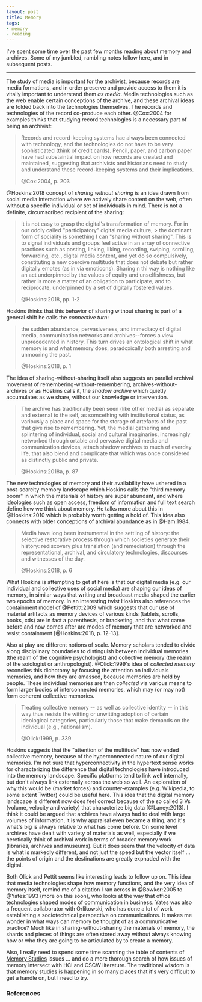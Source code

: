 ```yaml
---
layout: post
title: Memory
tags:
- memory
- reading
---
```


I've spent some time over the past few months reading about memory and archives. Some of my jumbled, rambling notes follow here, and in subsequent posts.

---

The study of media is important for the archivist, because records are media formations, and in order preserve and provide access to them it is vitally important to understand them *as media*. Media technologies such as the web enable certain conceptions of the archive, and these archival ideas are folded back into the technologies themselves. The records and technologies of the record co-produce each other. @Cox:2004 for examples thinks that studying record technologies is a necessary part of being an archivist:

> Records and record-keeping systems hae always been connected
> with technology, and the technologies do not have to be very 
> sophisticated (think of credit cards). Pencil, paper, and
> carbon paper have had substaintial impact on how records are
> created and maintained, suggesting that archivists and
> historians need to study and understand these record-keeping
> systems and their implications. 
> 
> @Cox:2004, p. 203

@Hoskins:2018 concept of *sharing without sharing* is an idea drawn from social media interaction where we actively share content on the web, often without a specific individual or set of individuals in mind. There is not a definite, circumscribed recipient of the sharing:

> It is not easy to grasp the digital's transformation of memory.
> For in our oddly called "participatory" digital media culture, > the dominant form of sociality is something I can "sharing
> without sharing". This is to signal individuals and groups feel 
> active in an array of connective practices such as posting,
> linking, liking, recording, swiping, scrolling, forwarding,
> etc., digital media content, and yet do so compulsively, 
> constituting a new coercive multitude that does not debate but
> rather digitally emotes (as in via emoticons). Sharing n thi
> way is nothing like an act underpinned by the values of equity
> and unselfishness, but rather is more a matter of an obligation 
> to participate, and to reciprocate, underpinned by a set of 
> digitally fostered values.
> 
> @Hoskins:2018, pp. 1-2

Hoskins thinks that this behavior of sharing without sharing is part of a general shift he calls the *connective turn*:

> the sudden abundance, pervasiveness, and immediacy of digital
> media, communication networks and archives--forces a view 
> unprecedented in history. This turn drives an ontological shift
> in what memory is and what memory does, paradoxically both 
> arresting and unmooring the past.
> 
> @Hoskins:2018, p. 1

The idea of sharing-without-sharing itself also suggests an parallel archival movement of remembering-without-remembering, archives-without-archives or as Hoskins calls it, the *shadow archive* which quietly accumulates as we share, without our knowledge or intervention.

> The archive has traditionally been seen (like other media) as 
> separate and external to the self, as somcething with
> institutional status, as variously a place and space for the
> storage of artefacts of the past that give rise to remembering.
> Yet, the medial gathering and splintering of individual, social
> and cultural imaginaries, increasingly networked through
> ortable and pervasive digital media and communication devices,
> attach shadow archives to much of everday life, that also blend
> and complicate that which was once considered as distinctly
> public and private.
>
> @Hoskins:2018a, p. 87

The new technologies of memory and their availability have ushered in a post-scarcity memory landscape which Hoskins calls the "third memory boom" in which the materials of history are super abundant, and where ideologies such as open access, freedom of information and full text search define how we think about memory. He talks more about this in @Hoskins:2010 which is probably worth getting a hold of. This idea also connects with older conceptions of archival abundance as in @Ham:1984.

> Media have long been instrumental in the settling of history:
> the selective restorative process through which societies 
> generate their history: rediscovery plus translation (and
> remediation) through the representational, archival, and 
> circulatory technologies, discourses and witnesses of the day. 
> 
> @Hoskins:2018, p. 6

What Hoskins is attempting to get at here is that our digital media (e.g. our
individual and collective uses of social media) are shaping our ideas of memory,
in similar ways that writing and broadcast media shaped the earlier two epochs
of memory. In an interesting twist Hoskins also references the containment model
of @Pettitt:2009 which suggests that our use of material artifacts as memory
devices of various kinds (tablets, scrolls, books, cds) are in fact a
parenthesis, or bracketing, and that what came before and now comes after are
modes of memory that are networked and resist containment [@Hoskins:2018, p.
12-13].

Also at play are different notions of scale. Memory scholars tended to divide along disciplinary boundaries to distinguish between individual memories (the realm of the cognitive psychologist) and collective memory (the realm of the soiologist or anthropologist). @Olick:1999's idea of *collected memory* reconciles this dichotomy by focusing the attention on individuals memories, and how they are amassed, because memories are held by people. These individual memories are then *collected* via various means to form larger bodies of interconnected memories, which may (or may not) form coherent collective memories.

> Treating collective memory -- as well as collective identity
> -- in this way thus resists the witting or unwitting adoption
> of certain ideological categories, particularly those that 
> make demands on the individual (e.g., nationalism).
>
> @Olick:1999, p. 339

Hoskins suggests that the "attention of the multitude" has now ended collective memory, because of the hyperconnected nature of our digital memories. I'm not sure that hyperconnectivity in the hypertext sense works for characterizing the difference that digital technologies have introduced into the memory landscape. Specific platforms tend to link well internally, but don't always link externally across the web so well. An exploration of why this would be (market forces) and counter-examples (e.g. Wikipedia, to some extent Twitter) could be useful here. This idea that the digital memory landscape is different now does feel correct because of the so called 3 Vs (volume, velocity and variety) that characterize big data [@Laney:2013]. I think it could be argued that archives have always had to deal with large volumes of information, it is why appraisal even became a thing, and it's what's big is always relative to what has come before. On some level archives have dealt with variety of materials as well, especially if we heretically think of archival work in terms of broader memory work (libraries, archives and museums). But it does seem that the velocity of data is what is markedly different, and not just the speed but the vector itself ... the points of origin and the destinations are greatly expnaded with the digital.

Both Olick and Pettit seems like interesting leads to follow up on. This idea that media technologies shape how memory functions, and the very idea of memory itself, remind me of a citation I ran across in @Bowker:2005 to @Yates:1993 (more on this soon), who looks at the way that office technologies shaped modes of communication in business. Yates was also a frequent collaborator with Orlikowski, who has done a lot of work establishing a sociotechnical perspective on communications. It makes me wonder in what ways can memory be thought of as a communicative practice? Much like in sharing-without-sharing the materials of memory, the shards and pieces of things are often stored away without always knowing how or who they are going to be articulated by to create a memory.

Also, I really need to spend some time scanning the table of contents of [Memory
Studies] issues ... and do a more thorough search of how issues of memory
intersect with HCI and CSCW literature. The traditional wisdom is that memory
studies is happening in so many places that it's very difficult to get a handle
on, but I need to try. 

### References

[Memory Studies]: http://journals.sagepub.com/home/mss/

